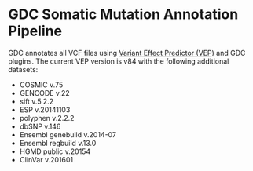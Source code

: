 # GDC Somatic Mutation Annotation Pipeline

GDC annotates all VCF files using [Variant Effect Predictor (VEP)](http://www.ensembl.org/info/docs/tools/vep/index.html) and GDC plugins. The current VEP version is v84 with the following additional datasets:

*   COSMIC v.75
*   GENCODE v.22
*   sift v.5.2.2
*   ESP v.20141103
*   polyphen v.2.2.2
*   dbSNP v.146
*   Ensembl genebuild v.2014-07
*   Ensembl regbuild v.13.0
*   HGMD public v.20154
*   ClinVar v.201601

